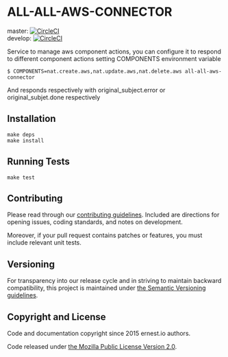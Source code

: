 # ALL-ALL-AWS-CONNECTOR

master:  [![CircleCI](https://circleci.com/gh/ernestio/all-all-aws-connector/tree/master.svg?style=shield)](https://circleci.com/gh/ernestio/all-all-aws-connector/tree/master)  
develop: [![CircleCI](https://circleci.com/gh/ernestio/all-all-aws-connector/tree/develop.svg?style=shield)](https://circleci.com/gh/ernestio/all-all-aws-connector/tree/develop)

Service to manage aws component actions, you can configure it to respond to different component actions setting COMPONENTS environment variable
```
$ COMPONENTS=nat.create.aws,nat.update.aws,nat.delete.aws all-all-aws-connector
```

And responds respectively with original_subject.error or original_subjet.done respectively

## Installation

```
make deps
make install
```

## Running Tests

```
make test
```

## Contributing

Please read through our
[contributing guidelines](CONTRIBUTING.md).
Included are directions for opening issues, coding standards, and notes on
development.

Moreover, if your pull request contains patches or features, you must include
relevant unit tests.

## Versioning

For transparency into our release cycle and in striving to maintain backward
compatibility, this project is maintained under [the Semantic Versioning guidelines](http://semver.org/).

## Copyright and License

Code and documentation copyright since 2015 ernest.io authors.

Code released under
[the Mozilla Public License Version 2.0](LICENSE).
